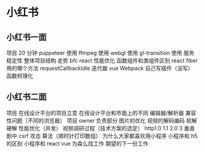 # 小红书

## 小红书一面

项目 20 分钟
puppeteer 使用
ffmpeg 使用
webgl 使用 gl-transition 使用
服务稳定性
整体项目结构 走势
bfc
react 性能优化
函数组件和类组件区别
react fiber 用的哪个方法 requestCallbackIdle
迭代器
vue
Webpack 自己写插件（没写）
函数柯理化

## 小红书二面

项目
在线设计平台的项目立意
在线设计平台和市面上的不同
编辑器/解析器 兼容性问题（不同的浏览器）
项目 owner
负责部分
图片的优化
视频的解码编码 软解 硬解
性能优化（并发）
视频调研过程（技术方案的选定）
http1.0 1.1 2.0 3
垂直剧中
csrf 攻击
算法（顺时针打印数组）
为什么大家都喜欢用小程序
小程序和 h5 的区别
小程序和 react vue
为森么找工作
期望的下一份工作
